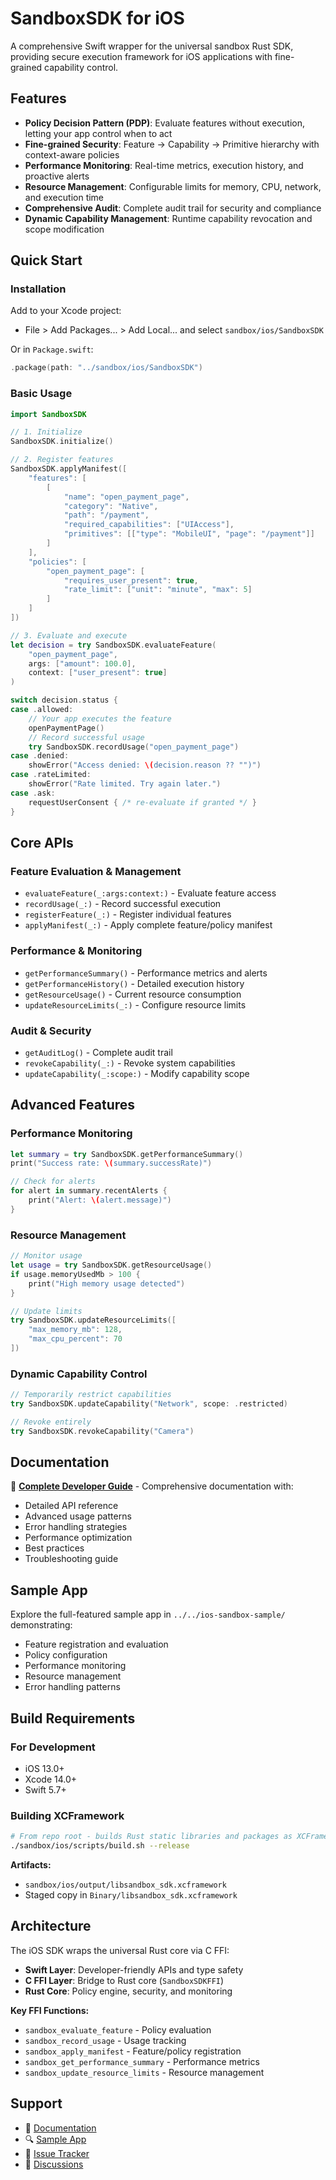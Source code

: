 # SandboxSDK for iOS

A comprehensive Swift wrapper for the universal sandbox Rust SDK, providing secure execution framework for iOS applications with fine-grained capability control.

## Features

- **Policy Decision Pattern (PDP)**: Evaluate features without execution, letting your app control when to act
- **Fine-grained Security**: Feature → Capability → Primitive hierarchy with context-aware policies
- **Performance Monitoring**: Real-time metrics, execution history, and proactive alerts
- **Resource Management**: Configurable limits for memory, CPU, network, and execution time
- **Comprehensive Audit**: Complete audit trail for security and compliance
- **Dynamic Capability Management**: Runtime capability revocation and scope modification

## Quick Start

### Installation

Add to your Xcode project:

- File > Add Packages... > Add Local... and select `sandbox/ios/SandboxSDK`

Or in `Package.swift`:

```swift
.package(path: "../sandbox/ios/SandboxSDK")
```

### Basic Usage

```swift
import SandboxSDK

// 1. Initialize
SandboxSDK.initialize()

// 2. Register features
SandboxSDK.applyManifest([
    "features": [
        [
            "name": "open_payment_page",
            "category": "Native", 
            "path": "/payment",
            "required_capabilities": ["UIAccess"],
            "primitives": [["type": "MobileUI", "page": "/payment"]]
        ]
    ],
    "policies": [
        "open_payment_page": [
            "requires_user_present": true,
            "rate_limit": ["unit": "minute", "max": 5]
        ]
    ]
])

// 3. Evaluate and execute
let decision = try SandboxSDK.evaluateFeature(
    "open_payment_page",
    args: ["amount": 100.0],
    context: ["user_present": true]
)

switch decision.status {
case .allowed:
    // Your app executes the feature
    openPaymentPage()
    // Record successful usage
    try SandboxSDK.recordUsage("open_payment_page")
case .denied:
    showError("Access denied: \(decision.reason ?? "")")
case .rateLimited:
    showError("Rate limited. Try again later.")
case .ask:
    requestUserConsent { /* re-evaluate if granted */ }
}
```

## Core APIs

### Feature Evaluation & Management

- `evaluateFeature(_:args:context:)` - Evaluate feature access
- `recordUsage(_:)` - Record successful execution
- `registerFeature(_:)` - Register individual features
- `applyManifest(_:)` - Apply complete feature/policy manifest

### Performance & Monitoring

- `getPerformanceSummary()` - Performance metrics and alerts
- `getPerformanceHistory()` - Detailed execution history
- `getResourceUsage()` - Current resource consumption
- `updateResourceLimits(_:)` - Configure resource limits

### Audit & Security

- `getAuditLog()` - Complete audit trail
- `revokeCapability(_:)` - Revoke system capabilities
- `updateCapability(_:scope:)` - Modify capability scope

## Advanced Features

### Performance Monitoring

```swift
let summary = try SandboxSDK.getPerformanceSummary()
print("Success rate: \(summary.successRate)")

// Check for alerts
for alert in summary.recentAlerts {
    print("Alert: \(alert.message)")
}
```

### Resource Management

```swift
// Monitor usage
let usage = try SandboxSDK.getResourceUsage()
if usage.memoryUsedMb > 100 {
    print("High memory usage detected")
}

// Update limits
try SandboxSDK.updateResourceLimits([
    "max_memory_mb": 128,
    "max_cpu_percent": 70
])
```

### Dynamic Capability Control

```swift
// Temporarily restrict capabilities
try SandboxSDK.updateCapability("Network", scope: .restricted)

// Revoke entirely
try SandboxSDK.revokeCapability("Camera")
```

## Documentation

📖 **[Complete Developer Guide](Documentation.md)** - Comprehensive documentation with:

- Detailed API reference
- Advanced usage patterns  
- Error handling strategies
- Performance optimization
- Best practices
- Troubleshooting guide

## Sample App

Explore the full-featured sample app in `../../ios-sandbox-sample/` demonstrating:

- Feature registration and evaluation
- Policy configuration
- Performance monitoring
- Resource management
- Error handling patterns

## Build Requirements

### For Development

- iOS 13.0+
- Xcode 14.0+
- Swift 5.7+

### Building XCFramework

```bash
# From repo root - builds Rust static libraries and packages as XCFramework
./sandbox/ios/scripts/build.sh --release
```

**Artifacts:**

- `sandbox/ios/output/libsandbox_sdk.xcframework`
- Staged copy in `Binary/libsandbox_sdk.xcframework`

## Architecture

The iOS SDK wraps the universal Rust core via C FFI:

- **Swift Layer**: Developer-friendly APIs and type safety
- **C FFI Layer**: Bridge to Rust core (`SandboxSDKFFI`)
- **Rust Core**: Policy engine, security, and monitoring

**Key FFI Functions:**

- `sandbox_evaluate_feature` - Policy evaluation
- `sandbox_record_usage` - Usage tracking
- `sandbox_apply_manifest` - Feature/policy registration
- `sandbox_get_performance_summary` - Performance metrics
- `sandbox_update_resource_limits` - Resource management

## Support

- 📖 [Documentation](Documentation.md)
- 🔍 [Sample App](../../ios-sandbox-sample/)
- 🐛 [Issue Tracker](../../issues)
- 💬 [Discussions](../../discussions)
